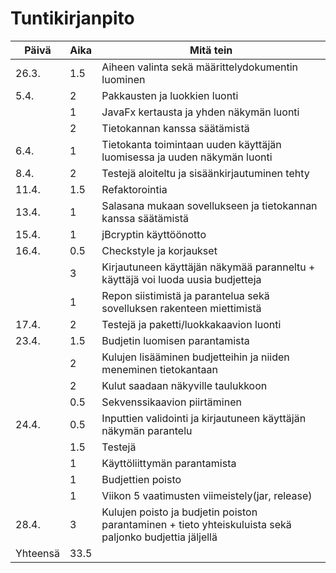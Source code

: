 # Tuntikirjanpito
|Päivä | Aika | Mitä tein
|------|------|----------
|26.3. | 1.5 | Aiheen valinta sekä määrittelydokumentin luominen
|5.4.   | 2   | Pakkausten ja luokkien luonti
|      | 1   | JavaFx kertausta ja yhden näkymän luonti
|      | 2   | Tietokannan kanssa säätämistä
|6.4.   | 1   | Tietokanta toimintaan uuden käyttäjän luomisessa ja uuden näkymän luonti
|8.4.|2 |Testejä aloiteltu ja sisäänkirjautuminen tehty
|11.4.|1.5|Refaktorointia
|13.4.|1|Salasana mukaan sovellukseen ja tietokannan kanssa säätämistä
|15.4.|1|jBcryptin käyttöönotto
|16.4.|0.5|Checkstyle ja korjaukset
| |3|Kirjautuneen käyttäjän näkymää paranneltu + käyttäjä voi luoda uusia budjetteja
| |1|Repon siistimistä ja parantelua sekä sovelluksen rakenteen miettimistä
|17.4.|2|Testejä ja paketti/luokkakaavion luonti
|23.4.|1.5|Budjetin luomisen parantamista
| |2|Kulujen lisääminen budjetteihin ja niiden meneminen tietokantaan
| |2|Kulut saadaan näkyville taulukkoon
| |0.5|Sekvenssikaavion piirtäminen
|24.4.|0.5|Inputtien validointi ja kirjautuneen käyttäjän näkymän parantelu
| |1.5| Testejä
| |1|Käyttöliittymän parantamista
| |1|Budjettien poisto
| |1|Viikon 5 vaatimusten viimeistely(jar, release)
|28.4.|3|Kulujen poisto ja budjetin poiston parantaminen + tieto yhteiskuluista sekä paljonko budjettia jäljellä
|Yhteensä|33.5|
